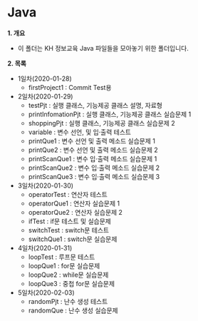 # Java

**1. 개요**
- 이 폴더는 KH 정보교육 Java 파일들을 모아놓기 위한 폴더입니다.

**2. 목록**
- 1일차(2020-01-28)
  - firstProject1 : Commit Test용
- 2일차(2020-01-29)
  - testPjt : 실행 클래스, 기능제공 클래스 설명, 자료형
  - printInfomationPjt : 실행 클래스, 기능제공 클래스 실습문제 1
  - shoppingPjt : 실행 클래스, 기능제공 클래스 실습문제 2
  - variable : 변수 선언, 및 입·출력 테스트
  - printQue1 : 변수 선언 및 출력 메소드 실습문제 1
  - printQue2 : 변수 선언 및 출력 메소드 실습문제 2
  - printScanQue1 : 변수 입·출력 메소드 실습문제 1
  - printScanQue2 : 변수 입·출력 메소드 실습문제 2
  - printScanQue3 : 변수 입·출력 메소드 실습문제 3
- 3일차(2020-01-30)
  - operatorTest : 연산자 테스트
  - operatorQue1 : 연산자 실습문제 1
  - operatorQue2 : 연산자 실습문제 2
  - ifTest : if문 테스트 및 실습문제
  - switchTest : switch문 테스트
  - switchQue1 : switch문 실습문제
- 4일차(2020-01-31)
  - loopTest : 루프문 테스트
  - loopQue1 : for문 실습문제
  - loopQue2 : while문 실습문제
  - loopQue3 : 중첩 for문 실습문제
- 5일차(2020-02-03)
  - randomPjt : 난수 생성 테스트
  - randomQue : 난수 생성 실습문제
